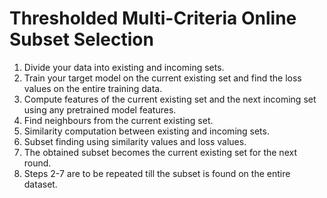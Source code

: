 # Thresholded Multi-Criteria Online Subset Selection

1. Divide your data into existing and incoming sets.
2. Train your target model on the current existing set and find the loss values on the entire training data.
3. Compute features of the current existing set and the next incoming set using any pretrained model features.
4. Find neighbours from the current existing set.
5. Similarity computation between existing and incoming sets.
6. Subset finding using similarity values and loss values.
7. The obtained subset becomes the current existing set for the next round.
8. Steps 2-7 are to be repeated till the subset is found on the entire dataset.

